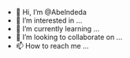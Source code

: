 - 👋 Hi, I’m @Abelndeda
- 👀 I’m interested in ...
- 🌱 I’m currently learning ...
- 💞️ I’m looking to collaborate on ...
- 📫 How to reach me ...

<!---
Abelndeda/Abelndeda is a ✨ special ✨ repository because its `README.md` (this file) appears on your GitHub profile.
You can click the Preview link to take a look at your changes.
--->

